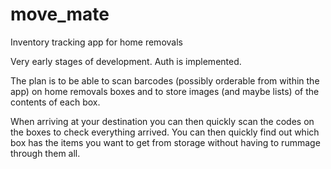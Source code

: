 # move_mate

Inventory tracking app for home removals

Very early stages of development. Auth is implemented.

The plan is to be able to scan barcodes (possibly orderable from within the app) on home removals boxes and to store images (and maybe lists) of the contents of each box.

When arriving at your destination you can then quickly scan the codes on the boxes to check everything arrived. You can then quickly find out which box has the items you want to get from storage without having to rummage through them all.
